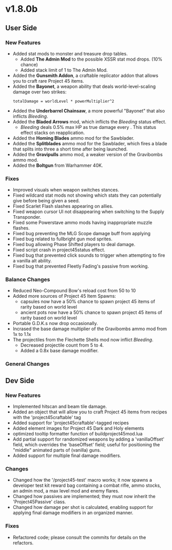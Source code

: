 # v1.8.0b

## User Side

### New Features
- Added stat mods to monster and treasure drop tables.
  - Added **The Admin Mod** to the possible XSSR stat mod drops. (10% chance)
  - Added stack limit of 1 to The Admin Mod.
- Added the **Gunsmith Addon**, a craftable replicator addon that allows you to craft rare Project 45 items.
- Added the **Bayonet**, a weapon ability that deals world-level-scaling damage over two strikes:
    ```
    totalDamage = worldLevel * powerMultiplier^2
    ```
- Added the **Underbarrel Chainsaw**, a more powerful "Bayonet" that also inflicts _Bleeding_.
- Added the **Bladed Arrows** mod, which inflicts the _Bleeding_ status effect.
  - _Bleeding_ deals 0.5% max HP as true damage every . This status effect stacks on reapplication.
- Added the **Homing Blades** ammo mod for the Sawblader.
- Added the **Splitblades** ammo mod for the Sawblader, which fires a blade that splits into three a short time after being launched.
- Added the **Gravipulls** ammo mod, a weaker version of the Gravibombs ammo mod.
- Added the **Boltgun** from Warhammer 40K.

### Fixes
- Improved visuals when weapon switches stances.
- Fixed wildcard stat mods not showing which stats they can potentially give before being given a seed.
- Fixed Scarlet Flash slashes appearing on allies.
- Fixed weapon cursor UI not disappearing when switching to the Supply Transponder.
- Fixed some Powerstave ammo mods having inappropriate muzzle flashes.
- Fixed bug preventing the MLG Scope damage buff from applying
- Fixed bug related to fullbright gun mod sprites.
- Fixed bug allowing Phase Shifted players to deal damage.
- Fixed script crash in project45status effect.
- Fixed bug that prevented click sounds to trigger when attempting to fire a vanilla alt ability.
- Fixed bug that prevented Fleetly Fading's passive from working.

### Balance Changes
- Reduced Neo-Compound Bow's reload cost from 50 to 10
- Added more sources of Project 45 Item Spawns:
  - capsules now have a 50% chance to spawn project 45 items of rarity based on world level
  - ancient pots now have a 50% chance to spawn project 45 items of rarity based on world level
- Portable G.D.K.s now drop occasionally.
- Incrased the base damage multiplier of the Gravibombs ammo mod from 1x to 1.1x
- The projectiles from the Flechette Shells mod now inflict _Bleeding_.
  - Decreased projectile count from 5 to 4.
  - Added a 0.8x base damage modifier.

### General Changes

## Dev Side

### New Features
- Implemented hitscan and beam tile damage.
- Added an object that will allow you to craft Project 45 items from recipes with the 'project45craftable' tag
- Added support for 'project45craftable'-tagged recipes
- Added element images for Project 45 Dark and Holy elements
- optimized tooltip formatter function of buildproject45mod.lua
- Add partial support for randomized weapons by adding a 'vanillaOffset' field, which overrides the 'baseOffset' field; useful for positioning the "middle" animated parts of (vanilla) guns.
- Added support for multiple final damage modifiers.

### Changes
- Changed how the '/project45-test' macro works; it now spawns a developer test kit reward bag containing a combat rifle, ammo stocks, an admin mod, a max level mod and enemy flares.
- Changed how passives are implemented; they must now inherit the 'Project45Passive' class.
- Changed how damage per shot is calculated, enabling support for applying final damage modifiers in an organized manner.

### Fixes
- Refactored code; please consult the commits for details on the refactors.